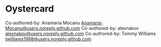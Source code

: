 # Oystercard


Co-authored-by: Anamaria Mocanu <Anamaria-Mocanu@users.noreply.github.com>
Co-authored-by: alexnakov <alexnakov@users.noreply.github.com>
Co-authored-by: Tommy Williams <twilliams1988@users.noreply.github.com>